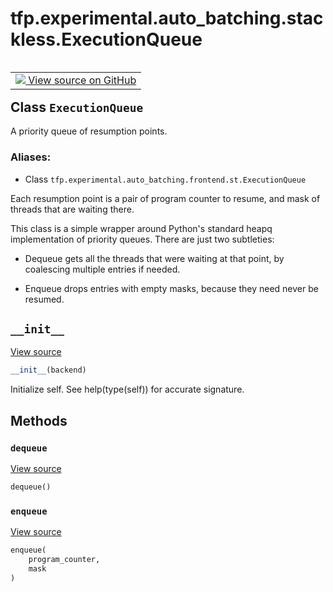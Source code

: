 <div itemscope itemtype="http://developers.google.com/ReferenceObject">
<meta itemprop="name" content="tfp.experimental.auto_batching.stackless.ExecutionQueue" />
<meta itemprop="path" content="Stable" />
<meta itemprop="property" content="__init__"/>
<meta itemprop="property" content="dequeue"/>
<meta itemprop="property" content="enqueue"/>
</div>

# tfp.experimental.auto_batching.stackless.ExecutionQueue


<table class="tfo-notebook-buttons tfo-api" align="left">

<td>
  <a target="_blank" href="https://github.com/tensorflow/probability/blob/master/tensorflow_probability/python/experimental/auto_batching/stackless.py">
    <img src="https://www.tensorflow.org/images/GitHub-Mark-32px.png" />
    View source on GitHub
  </a>
</td></table>



## Class `ExecutionQueue`

A priority queue of resumption points.



### Aliases:

* Class `tfp.experimental.auto_batching.frontend.st.ExecutionQueue`


<!-- Placeholder for "Used in" -->

Each resumption point is a pair of program counter to resume, and mask of
threads that are waiting there.

This class is a simple wrapper around Python's standard heapq implementation
of priority queues.  There are just two subtleties:

- Dequeue gets all the threads that were waiting at that point, by coalescing
  multiple entries if needed.

- Enqueue drops entries with empty masks, because they need never be resumed.

<h2 id="__init__"><code>__init__</code></h2>

<a target="_blank" href="https://github.com/tensorflow/probability/blob/master/tensorflow_probability/python/experimental/auto_batching/stackless.py">View source</a>

``` python
__init__(backend)
```

Initialize self.  See help(type(self)) for accurate signature.




## Methods

<h3 id="dequeue"><code>dequeue</code></h3>

<a target="_blank" href="https://github.com/tensorflow/probability/blob/master/tensorflow_probability/python/experimental/auto_batching/stackless.py">View source</a>

``` python
dequeue()
```




<h3 id="enqueue"><code>enqueue</code></h3>

<a target="_blank" href="https://github.com/tensorflow/probability/blob/master/tensorflow_probability/python/experimental/auto_batching/stackless.py">View source</a>

``` python
enqueue(
    program_counter,
    mask
)
```






